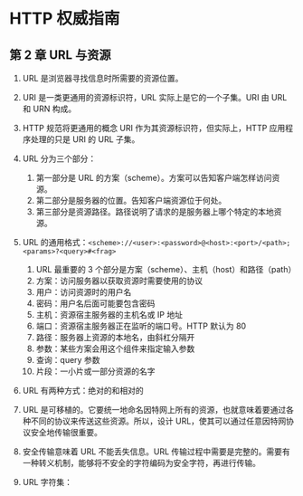 # HTTP 权威指南

## 第 2 章 URL 与资源

1. URL 是浏览器寻找信息时所需要的资源位置。

2. URI 是一类更通用的资源标识符，URL 实际上是它的一个子集。URI 由 URL 和 URN 构成。

3. HTTP 规范将更通用的概念 URI 作为其资源标识符，但实际上，HTTP 应用程序处理的只是 URI 的 URL 子集。

4. URL 分为三个部分：

    1. 第一部分是 URL 的方案（scheme）。方案可以告知客户端怎样访问资源。
    2. 第二部分是服务器的位置。告知客户端资源位于何处。
    3. 第三部分是资源路径。路径说明了请求的是服务器上哪个特定的本地资源。

5. URL 的通用格式：`<scheme>://<user>:<password>@<host>:<port>/<path>;<params>?<query>#<frag>`

    1. URL 最重要的 3 个部分是方案（scheme）、主机（host）和路径（path）
    2. 方案：访问服务器以获取资源时需要使用的协议
    3. 用户：访问资源时的用户名
    4. 密码：用户名后面可能要包含密码
    5. 主机：资源宿主服务器的主机名或 IP 地址
    6. 端口：资源宿主服务器正在监听的端口号。HTTP 默认为 80
    7. 路径：服务器上资源的本地名，由斜杠分隔开
    8. 参数：某些方案会用这个组件来指定输入参数
    9. 查询：query 参数
    10. 片段：一小片或一部分资源的名字

6. URL 有两种方式：绝对的和相对的

7. URL 是可移植的。它要统一地命名因特网上所有的资源，也就意味着要通过各种不同的协议来传送这些资源。所以，设计 URL，使其可以通过任意因特网协议安全地传输很重要。

8. 安全传输意味着 URL 不能丢失信息。URL 传输过程中需要是完整的。需要有一种转义机制，能够将不安全的字符编码为安全字符，再进行传输。

9. URL 字符集：
